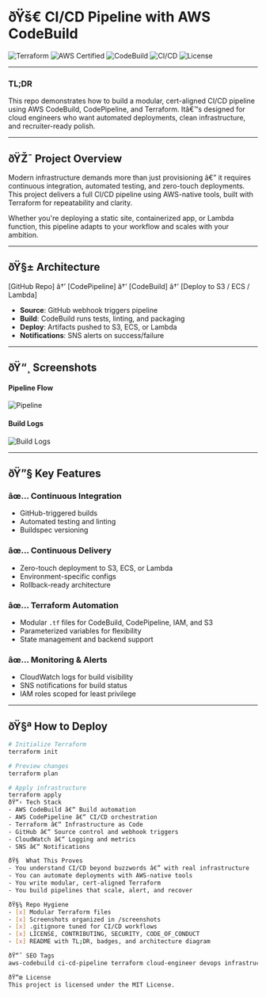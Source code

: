 # ðŸš€ CI/CD Pipeline with AWS CodeBuild

![Terraform](https://img.shields.io/badge/Terraform-Used-blueviolet)
![AWS Certified](https://img.shields.io/badge/AWS-Certified-yellowgreen)
![CodeBuild](https://img.shields.io/badge/AWS-CodeBuild-blue)
![CI/CD](https://img.shields.io/badge/CI--CD-Automated-success)
![License](https://img.shields.io/github/license/charles-bucher/ci-cd-pipeline-with-codebuild)

---

### TL;DR

This repo demonstrates how to build a modular, cert-aligned CI/CD pipeline using AWS CodeBuild, CodePipeline, and Terraform. Itâ€™s designed for cloud engineers who want automated deployments, clean infrastructure, and recruiter-ready polish.

---

## ðŸŽ¯ Project Overview

Modern infrastructure demands more than just provisioning â€” it requires continuous integration, automated testing, and zero-touch deployments. This project delivers a full CI/CD pipeline using AWS-native tools, built with Terraform for repeatability and clarity.

Whether you're deploying a static site, containerized app, or Lambda function, this pipeline adapts to your workflow and scales with your ambition.

---

## ðŸ§± Architecture
[GitHub Repo] â†’ [CodePipeline] â†’ [CodeBuild] â†’ [Deploy to S3 / ECS / Lambda]

- **Source**: GitHub webhook triggers pipeline
- **Build**: CodeBuild runs tests, linting, and packaging
- **Deploy**: Artifacts pushed to S3, ECS, or Lambda
- **Notifications**: SNS alerts on success/failure

---

## ðŸ“¸ Screenshots

#### Pipeline Flow  
![Pipeline](screenshots/pipeline-flow.png)

#### Build Logs  
![Build Logs](screenshots/codebuild-logs.png)

---

## ðŸ”§ Key Features

### âœ… Continuous Integration
- GitHub-triggered builds
- Automated testing and linting
- Buildspec versioning

### âœ… Continuous Delivery
- Zero-touch deployment to S3, ECS, or Lambda
- Environment-specific configs
- Rollback-ready architecture

### âœ… Terraform Automation
- Modular `.tf` files for CodeBuild, CodePipeline, IAM, and S3
- Parameterized variables for flexibility
- State management and backend support

### âœ… Monitoring & Alerts
- CloudWatch logs for build visibility
- SNS notifications for build status
- IAM roles scoped for least privilege

---

## ðŸ§ª How to Deploy

```bash
# Initialize Terraform
terraform init

# Preview changes
terraform plan

# Apply infrastructure
terraform apply
ðŸ“‹ Tech Stack
- AWS CodeBuild â€“ Build automation
- AWS CodePipeline â€“ CI/CD orchestration
- Terraform â€“ Infrastructure as Code
- GitHub â€“ Source control and webhook triggers
- CloudWatch â€“ Logging and metrics
- SNS â€“ Notifications

ðŸ§  What This Proves
- You understand CI/CD beyond buzzwords â€” with real infrastructure
- You can automate deployments with AWS-native tools
- You write modular, cert-aligned Terraform
- You build pipelines that scale, alert, and recover

ðŸ§¼ Repo Hygiene
- [x] Modular Terraform files
- [x] Screenshots organized in /screenshots
- [x] .gitignore tuned for CI/CD workflows
- [x] LICENSE, CONTRIBUTING, SECURITY, CODE_OF_CONDUCT
- [x] README with TL;DR, badges, and architecture diagram

ðŸ“ˆ SEO Tags
aws-codebuild ci-cd-pipeline terraform cloud-engineer devops infrastructure-as-code codepipeline automated-deployment cloudwatch sns github-actions aws-certification

ðŸ“œ License
This project is licensed under the MIT License.
